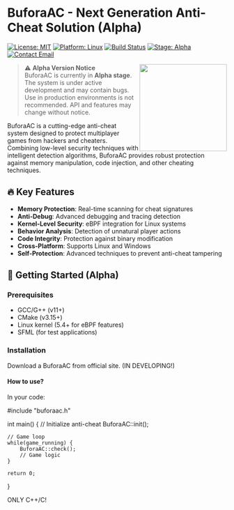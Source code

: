 # BuforaAC - Next Generation Anti-Cheat Solution (Alpha)

[![License: MIT](https://img.shields.io/badge/License-MIT-yellow.svg)](https://opensource.org/licenses/MIT)
[![Platform: Linux](https://img.shields.io/badge/Platform-Linux-blue)](https://github.com/uglyaz0tix/BuforaAC)
[![Build Status](https://img.shields.io/github/actions/workflow/status/uglyaz0tix/BuforaAC/build.yml)](https://github.com/uglyaz0tix/BuforaAC/actions)
[![Stage: Alpha](https://img.shields.io/badge/Stage-Alpha-orange)](https://github.com/uglyaz0tix/BuforaAC)
[![Contact Email](https://img.shields.io/badge/Contact-buforaac%40proton.me-blue)](mailto:buforaac@proton.me)

<img src="https://raw.githubusercontent.com/uglyaz0tix/BuforaAC/main/assets/bufora_logo.png" width="200" align="right">

> :warning: **Alpha Version Notice**  
> BuforaAC is currently in **Alpha stage**. The system is under active development and may contain bugs.  
> Use in production environments is not recommended. API and features may change without notice.

BuforaAC is a cutting-edge anti-cheat system designed to protect multiplayer games from hackers and cheaters. Combining low-level security techniques with intelligent detection algorithms, BuforaAC provides robust protection against memory manipulation, code injection, and other cheating techniques.

## 🔥 Key Features
- **Memory Protection**: Real-time scanning for cheat signatures
- **Anti-Debug**: Advanced debugging and tracing detection
- **Kernel-Level Security**: eBPF integration for Linux systems
- **Behavior Analysis**: Detection of unnatural player actions
- **Code Integrity**: Protection against binary modification
- **Cross-Platform**: Supports Linux and Windows
- **Self-Protection**: Advanced techniques to prevent anti-cheat tampering

## 🚀 Getting Started (Alpha)

### Prerequisites
- GCC/G++ (v11+)
- CMake (v3.15+)
- Linux kernel (5.4+ for eBPF features)
- SFML (for test applications)

### Installation
Download a BuforaAC from official site. (IN DEVELOPING!)


#### How to use?

In your code:

#include "buforaac.h"

int main() {
    // Initialize anti-cheat
    BuforaAC::init();
    
    // Game loop
    while(game_running) {
        BuforaAC::check();
        // Game logic
    }
    
    return 0;
}

ONLY C++/C!
